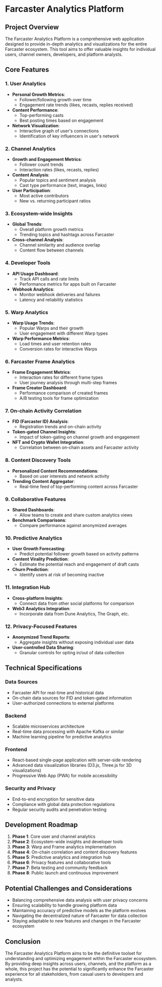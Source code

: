 # Farcaster Analytics Platform

## Project Overview

The Farcaster Analytics Platform is a comprehensive web application designed to provide in-depth analytics and visualizations for the entire Farcaster ecosystem. This tool aims to offer valuable insights for individual users, channel owners, developers, and platform analysts.

## Core Features

### 1. User Analytics

- **Personal Growth Metrics**:
  - Follower/following growth over time
  - Engagement rate trends (likes, recasts, replies received)
- **Content Performance**:
  - Top-performing casts
  - Best posting times based on engagement
- **Network Visualization**:
  - Interactive graph of user's connections
  - Identification of key influencers in user's network

### 2. Channel Analytics

- **Growth and Engagement Metrics**:
  - Follower count trends
  - Interaction rates (likes, recasts, replies)
- **Content Analysis**:
  - Popular topics and sentiment analysis
  - Cast type performance (text, images, links)
- **User Participation**:
  - Most active contributors
  - New vs. returning participant ratios

### 3. Ecosystem-wide Insights

- **Global Trends**:
  - Overall platform growth metrics
  - Trending topics and hashtags across Farcaster
- **Cross-channel Analysis**:
  - Channel similarity and audience overlap
  - Content flow between channels

### 4. Developer Tools

- **API Usage Dashboard**:
  - Track API calls and rate limits
  - Performance metrics for apps built on Farcaster
- **Webhook Analytics**:
  - Monitor webhook deliveries and failures
  - Latency and reliability statistics

### 5. Warp Analytics

- **Warp Usage Trends**:
  - Popular Warps and their growth
  - User engagement with different Warp types
- **Warp Performance Metrics**:
  - Load times and user retention rates
  - Conversion rates for interactive Warps

### 6. Farcaster Frame Analytics

- **Frame Engagement Metrics**:
  - Interaction rates for different frame types
  - User journey analysis through multi-step frames
- **Frame Creator Dashboard**:
  - Performance comparison of created frames
  - A/B testing tools for frame optimization

### 7. On-chain Activity Correlation

- **FID (Farcaster ID) Analysis**:
  - Registration trends and on-chain activity
- **Token-gated Channel Insights**:
  - Impact of token-gating on channel growth and engagement
- **NFT and Crypto Wallet Integration**:
  - Correlation between on-chain assets and Farcaster activity

### 8. Content Discovery Tools

- **Personalized Content Recommendations**:
  - Based on user interests and network activity
- **Trending Content Aggregator**:
  - Real-time feed of top-performing content across Farcaster

### 9. Collaborative Features

- **Shared Dashboards**:
  - Allow teams to create and share custom analytics views
- **Benchmark Comparisons**:
  - Compare performance against anonymized averages

### 10. Predictive Analytics

- **User Growth Forecasting**:
  - Predict potential follower growth based on activity patterns
- **Content Virality Prediction**:
  - Estimate the potential reach and engagement of draft casts
- **Churn Prediction**:
  - Identify users at risk of becoming inactive

### 11. Integration Hub

- **Cross-platform Insights**:
  - Connect data from other social platforms for comparison
- **Web3 Analytics Integration**:
  - Incorporate data from Dune Analytics, The Graph, etc.

### 12. Privacy-Focused Features

- **Anonymized Trend Reports**:
  - Aggregate insights without exposing individual user data
- **User-controlled Data Sharing**:
  - Granular controls for opting in/out of data collection

## Technical Specifications

### Data Sources

- Farcaster API for real-time and historical data
- On-chain data sources for FID and token-gated information
- User-authorized connections to external platforms

### Backend

- Scalable microservices architecture
- Real-time data processing with Apache Kafka or similar
- Machine learning pipeline for predictive analytics

### Frontend

- React-based single-page application with server-side rendering
- Advanced data visualization libraries (D3.js, Three.js for 3D visualizations)
- Progressive Web App (PWA) for mobile accessibility

### Security and Privacy

- End-to-end encryption for sensitive data
- Compliance with global data protection regulations
- Regular security audits and penetration testing

## Development Roadmap

1. **Phase 1**: Core user and channel analytics
2. **Phase 2**: Ecosystem-wide insights and developer tools
3. **Phase 3**: Warp and Frame analytics implementation
4. **Phase 4**: On-chain correlation and content discovery features
5. **Phase 5**: Predictive analytics and integration hub
6. **Phase 6**: Privacy features and collaborative tools
7. **Phase 7**: Beta testing and community feedback
8. **Phase 8**: Public launch and continuous improvement

## Potential Challenges and Considerations

- Balancing comprehensive data analysis with user privacy concerns
- Ensuring scalability to handle growing platform data
- Maintaining accuracy of predictive models as the platform evolves
- Navigating the decentralized nature of Farcaster for data collection
- Staying adaptable to new features and changes in the Farcaster ecosystem

## Conclusion

The Farcaster Analytics Platform aims to be the definitive toolset for understanding and optimizing engagement within the Farcaster ecosystem. By providing deep insights across users, channels, and the platform as a whole, this project has the potential to significantly enhance the Farcaster experience for all stakeholders, from casual users to developers and analysts.
